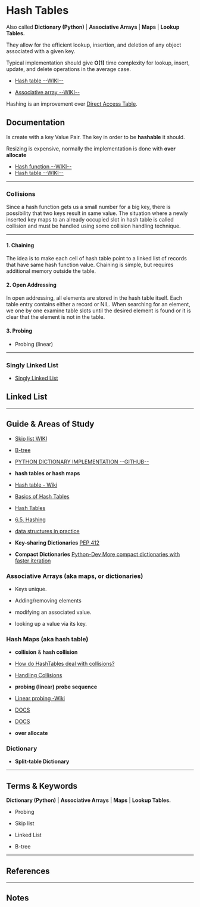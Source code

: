 Hash Tables 
========

Also called **Dictionary (Python)** | **Associative Arrays**  | **Maps** | **Lookup Tables.**

They allow for the efficient lookup, insertion, and deletion of any object associated with a given key.

Typical implementation should give **O(1)** time complexity for lookup, insert, update, and delete operations in the average case.

- [Hash table --WIKI--](https://en.wikipedia.org/wiki/Hash_table)

- [Associative array --WIKI--](https://en.wikipedia.org/wiki/Associative_array)


Hashing is an improvement over [Direct Access Table](https://www.geeksforgeeks.org/direct-address-table/).


Documentation
-------------

Is create with a key Value Pair. The key in order to be **hashable** it should.

Resizing is expensive, normally the implementation is done with **over allocate**

- [Hash function --WIKI--](https://en.wikipedia.org/wiki/Hash_function)
- [Hash table --WIKI--](https://en.wikipedia.org/wiki/Hash_table)

---------------------------------------

### Collisions

Since a hash function gets us a small number for a big key, there is possibility that two keys result in same value. The situation where a newly inserted key maps to an already occupied slot in hash table is called collision and must be handled using some collision handling technique. 

---------------------------------------

#### 1. Chaining

The idea is to make each cell of hash table point to a linked list of records that have same hash function value. Chaining is simple, but requires additional memory outside the table.

#### 2. Open Addressing

In open addressing, all elements are stored in the hash table itself. Each table entry contains either a record or NIL. When searching for an element, we one by one examine table slots until the desired element is found or it is clear that the element is not in the table.

#### 3. Probing

- Probing (linear)

---------------------------------------


### Singly Linked List

- [Singly Linked List](https://www.geeksforgeeks.org/)




Linked List
-----------


-----------------------------------------------------------------------------------------------------

Guide & Areas of Study
-----------------------

- [Skip list WIKI](https://en.wikipedia.org/wiki/Skip_list)

- [B-tree](https://en.wikipedia.org/wiki/B-tree)

- [PYTHON DICTIONARY IMPLEMENTATION --GITHUB--](https://github.com/python/cpython/blob/master/Objects/dictobject.c)

- **hash tables or hash maps**

- [Hash table - Wiki](https://en.wikipedia.org/wiki/Hash_table)
- [Basics of Hash Tables ](https://www.hackerearth.com/practice/data-structures/hash-tables/basics-of-hash-tables/tutorial/)
- [Hash Tables](https://www.cs.auckland.ac.nz/software/AlgAnim/hash_tables.html)
- [6.5. Hashing](https://runestone.academy/runestone/books/published/pythonds/SortSearch/Hashing.html)
- [data structures in practice](https://www.data-structures-in-practice.com/hash-tables/)

- **Key-sharing Dictionaries** [PEP 412](https://www.python.org/dev/peps/pep-0412/)

- **Compact Dictionaries** [Python-Dev More compact dictionaries with faster iteration](mail.python.org/pipermail/python-dev/2012-December/123028.html) 


### Associative Arrays (aka maps, or dictionaries)

- Keys unique.

- Adding/removing elements
- modifying an associated value.
- looking up a value via its key.


### Hash Maps (aka hash table)


- **collision** & **hash collision**

- [How do HashTables deal with collisions?](https://stackoverflow.com/questions/4980757/how-do-hashtables-deal-with-collisions)
- [Handling Collisions]()

- **probing (linear)** **probe sequence**

- [Linear probing -Wiki](https://en.wikipedia.org/wiki/Linear_probing)
- [DOCS](http://web.stanford.edu/class/archive/cs/cs166/cs166.1166/lectures/12/Small12.pdf)
- [DOCS](http://www.cs.tau.ac.il/~zwick/Adv-Alg-2015/Linear-Probing.pdf)

- **over allocate**

### Dictionary

- **Split-table Dictionary**

-----------------------------------------------------------------------------------------------------

Terms & Keywords
----------------

**Dictionary (Python)** | **Associative Arrays**  | **Maps** | **Lookup Tables.**

- Probing

- Skip list

- Linked List

- B-tree


-----------------------------------------------------------------------------------------------------

References
----------



-----------------------------------------------------------------------------------------------------

Notes
-----